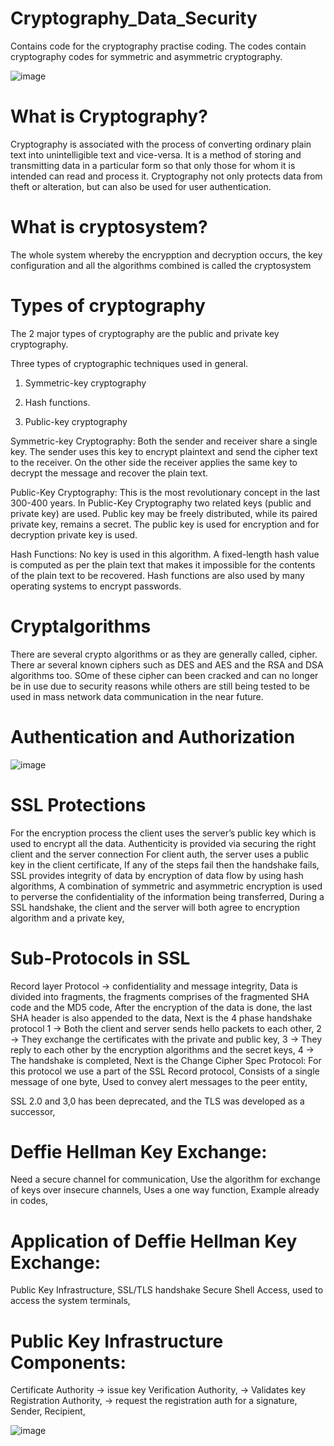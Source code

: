 # Cryptography_Data_Security
Contains code for the cryptography practise coding. The codes contain cryptography codes for symmetric and asymmetric cryptography.

![image](https://user-images.githubusercontent.com/68814937/194497417-dec71caf-4472-4d5d-bc0b-71adec30b7b7.png)


# What is Cryptography?
Cryptography is associated with the process of converting ordinary plain text into unintelligible text and vice-versa. It is a method of storing and transmitting data in a particular form so that only those for whom it is intended can read and process it. Cryptography not only protects data from theft or alteration, but can also be used for user authentication.

# What is cryptosystem?
The whole system whereby the encrypption and decryption occurs, the key configuration and all the algorithms combined is called the cryptosystem

# Types of cryptography
The 2 major types of cryptography are the public and private key cryptography. 

Three types of cryptographic techniques used in general.

1. Symmetric-key cryptography

2. Hash functions.

3. Public-key cryptography

Symmetric-key Cryptography: Both the sender and receiver share a single key. The sender uses this key to encrypt plaintext and send the cipher text to the receiver. On the other side the receiver applies the same key to decrypt the message and recover the plain text.

Public-Key Cryptography: This is the most revolutionary concept in the last 300-400 years. In Public-Key Cryptography two related keys (public and private key) are used. Public key may be freely distributed, while its paired private key, remains a secret. The public key is used for encryption and for decryption private key is used.

Hash Functions: No key is used in this algorithm. A fixed-length hash value is computed as per the plain text that makes it impossible for the contents of the plain text to be recovered. Hash functions are also used by many operating systems to encrypt passwords.

# Cryptalgorithms
There are several crypto algorithms or as they are generally called, cipher. There ar several known ciphers such as DES and AES and the RSA and DSA algorithms too. SOme of these cipher can been cracked and can no longer be in use due to security reasons while others are still being tested to be used in mass network data communication in the near future.

# Authentication and Authorization

![image](https://user-images.githubusercontent.com/68814937/194498245-c4f59222-e0be-4b49-b83d-a1ee06b5ec27.png)



# SSL Protections
For the encryption process the client uses the server’s public key which is used to encrypt all the data.
Authenticity is provided via securing the right client and the server connection
For client auth, the server uses a public key in the client certificate,
If any of the steps fail then the handshake fails,
SSL provides integrity of data by encryption of data flow by using hash algorithms,
A combination of symmetric and asymmetric encryption is used to perverse the confidentiality of the information being transferred,
During a SSL handshake, the client and the server will both agree to encryption algorithm and a private key, 

# Sub-Protocols in SSL 
Record layer Protocol → confidentiality and message integrity,
Data is divided into fragments, the fragments comprises of the fragmented SHA code and the MD5 code,
After the encryption of the data is done, the last SHA header is also appended to the data,
Next is the 4 phase handshake protocol
1 → Both the client and server sends hello packets to each other,
2 → They exchange the certificates with the private and public key,
3 → They reply to each other by the encryption algorithms and the secret keys,
4 → The handshake is completed,
Next is the Change Cipher Spec Protocol:
For this protocol we use a part of the SSL Record protocol,
Consists of a single message of one byte,
Used to convey alert messages to the peer entity,


SSL 2.0 and 3,0 has been deprecated, and the TLS was developed as a successor,

# Deffie Hellman Key Exchange: 
Need a secure channel for communication,
Use the algorithm for exchange of keys over insecure channels,
Uses a one way function,
 Example already in codes,


# Application of Deffie Hellman Key Exchange:
Public Key Infrastructure,
SSL/TLS handshake
Secure Shell Access, used to access the system terminals,


# Public Key Infrastructure Components:
Certificate Authority → issue key
Verification Authority, → Validates key
Registration Authority, → request the registration auth for a signature,
Sender,
Recipient,

![image](https://user-images.githubusercontent.com/68814937/197285049-77e5cbc3-5d8a-4ead-aa6a-61c8527b8a6b.png)


